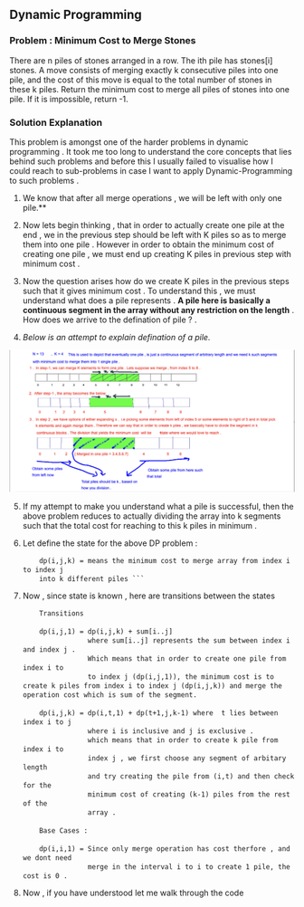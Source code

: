 ##  Dynamic Programming 

### Problem : Minimum Cost to Merge Stones
There are n piles of stones arranged in a row. The ith pile has stones[i] stones.
A move consists of merging exactly k consecutive piles into one pile, and the cost of this move is equal to the total number of stones in these k piles.
Return the minimum cost to merge all piles of stones into one pile. If it is impossible, return -1.

### Solution Explanation

This problem is amongst one of the harder problems in dynamic programming . It took me too long to understand the core concepts that lies behind such problems and before this I usually failed to visualise how I could reach to sub-problems in case I want to apply Dynamic-Programming to such problems .


1. We know that after all merge operations , we will be left with only one pile.**

2. Now lets begin thinking , that in order to actually create one pile at the end , we
   in the previous step should be left with  K piles so as to merge them into one pile . However in order to obtain the minimum cost of creating one pile , we must end up creating K piles in previous step with minimum cost .

3. Now the question arises how do we create K piles in the previous steps such that
   it gives minimum cost . To understand this , we must understand what does a pile
   represents . **A pile here is basically a continuous segment in the array without any restriction on the length** . How does we arrive to the defination of pile ? .

 4. *Below is an attempt to explain defination of a pile.* 

   ![Description of a pile](/images/Screenshot.png) 


5. If my attempt to make you understand what a pile is successful, then the above problem
   reduces to actually dividing the array into k segments such that the total cost for 
   reaching to this k piles in minimum . 

6. Let define the state for the above DP problem :

   ``` 
       dp(i,j,k) = means the minimum cost to merge array from index i to index j 
       into k different piles ```

7. Now , since state is known , here are transitions between the states 
   ``` 
       Transitions 

       dp(i,j,1) = dp(i,j,k) + sum[i..j] 
                   where sum[i..j] represents the sum between index i and index j .
                   Which means that in order to create one pile from index i to 
                   to index j (dp(i,j,1)), the minimum cost is to create k piles from index i to index j (dp(i,j,k)) and merge the operation cost which is sum of the segment.               

       dp(i,j,k) = dp(i,t,1) + dp(t+1,j,k-1) where  t lies between index i to j 
                   where i is inclusive and j is exclusive .
                   which means that in order to create k pile from index i to 
                   index j , we first choose any segment of arbitary length 
                   and try creating the pile from (i,t) and then check for the
                   minimum cost of creating (k-1) piles from the rest of the 
                   array .

       Base Cases :
       
       dp(i,i,1) = Since only merge operation has cost therfore , and we dont need 
                   merge in the interval i to i to create 1 pile, the cost is 0 . 

   ```

8. Now , if you have understood let me walk through the code 

       

                   
        






   

 















